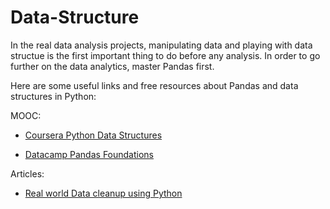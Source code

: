 # Data-Structure
In the real data analysis projects, manipulating data and playing with data structue is the first important thing to do before any analysis. 
In order to go further on the data analytics, master Pandas first.

Here are some useful links and free resources about Pandas and data structures in Python:

MOOC:

* [Coursera Python Data Structures]( https://www.coursera.org/learn/python-data/home/welcome)

* [Datacamp Pandas Foundations]( https://campus.datacamp.com/courses/pandas-foundations)

Articles:

* [Real world Data cleanup using Python]( https://trendct.org/2016/08/05/real-world-data-cleanup-with-python-and-pandas/)
